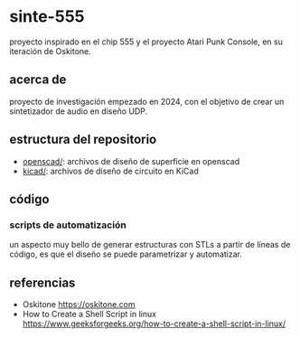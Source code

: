# sinte-555

proyecto inspirado en el chip 555 y el proyecto Atari Punk Console, en su iteración de Oskitone.

## acerca de

proyecto de investigación empezado en 2024, con el objetivo de crear un sintetizador de audio en diseño UDP.

## estructura del repositorio

* [openscad/](./openscad/): archivos de diseño de superficie en openscad
* [kicad/](./kicad/): archivos de diseño de circuito en KiCad

## código

### scripts de automatización

un aspecto muy bello de generar estructuras con STLs a partir de líneas de código, es que el diseño se puede parametrizar y automatizar.

## referencias

* Oskitone <https://oskitone.com>
* How to Create a Shell Script in linux <https://www.geeksforgeeks.org/how-to-create-a-shell-script-in-linux/>
